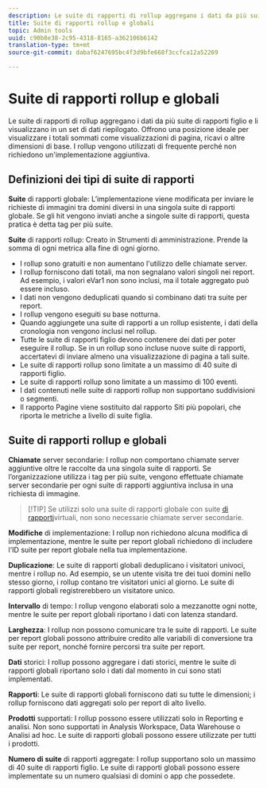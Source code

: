 ```yaml
---
description: Le suite di rapporti di rollup aggregano i dati da più suite di rapporti figlio e li visualizzano in un set di dati riepilogato.
title: Suite di rapporti rollup e globali
topic: Admin tools
uuid: c90b8e38-2c95-4318-8165-a362106b6142
translation-type: tm+mt
source-git-commit: dabaf6247695bc4f3d9bfe668f3ccfca12a52269

---
```



# Suite di rapporti rollup e globali

Le suite di rapporti di rollup aggregano i dati da più suite di rapporti figlio e li visualizzano in un set di dati riepilogato. Offrono una posizione ideale per visualizzare i totali sommati come visualizzazioni di pagina, ricavi o altre dimensioni di base. I rollup vengono utilizzati di frequente perché non richiedono un&#39;implementazione aggiuntiva.

## Definizioni dei tipi di suite di rapporti

**Suite** di rapporti globale: L’implementazione viene modificata per inviare le richieste di immagini tra domini diversi in una singola suite di rapporti globale. Se gli hit vengono inviati anche a singole suite di rapporti, questa pratica è detta tag per più suite.

**Suite** di rapporti rollup: Creato in Strumenti di amministrazione. Prende la somma di ogni metrica alla fine di ogni giorno.

* I rollup sono gratuiti e non aumentano l&#39;utilizzo delle chiamate server.
* I rollup forniscono dati totali, ma non segnalano valori singoli nei report. Ad esempio, i valori eVar1 non sono inclusi, ma il totale aggregato può essere incluso.
* I dati non vengono deduplicati quando si combinano dati tra suite per report.
* I rollup vengono eseguiti su base notturna.
* Quando aggiungete una suite di rapporti a un rollup esistente, i dati della cronologia non vengono inclusi nel rollup.
* Tutte le suite di rapporti figlio devono contenere dei dati per poter eseguire il rollup. Se in un rollup sono incluse nuove suite di rapporti, accertatevi di inviare almeno una visualizzazione di pagina a tali suite.
* Le suite di rapporti rollup sono limitate a un massimo di 40 suite di rapporti figlio.
* Le suite di rapporti rollup sono limitate a un massimo di 100 eventi.
* I dati contenuti nelle suite di rapporti rollup non supportano suddivisioni o segmenti.
* Il rapporto Pagine viene sostituito dal rapporto Siti più popolari, che riporta le metriche a livello di suite figlia.

## Suite di rapporti rollup e globali

**Chiamate** server secondarie: I rollup non comportano chiamate server aggiuntive oltre le raccolte da una singola suite di rapporti. Se l’organizzazione utilizza i tag per più suite, vengono effettuate chiamate server secondarie per ogni suite di rapporti aggiuntiva inclusa in una richiesta di immagine.

>[!TIP] Se utilizzi solo una suite di rapporti globale con suite [di rapporti](../../components/vrs/vrs-considerations.md)virtuali, non sono necessarie chiamate server secondarie.

**Modifiche** di implementazione: I rollup non richiedono alcuna modifica di implementazione, mentre le suite per report globali richiedono di includere l&#39;ID suite per report globale nella tua implementazione.

**Duplicazione**: Le suite di rapporti globali deduplicano i visitatori univoci, mentre i rollup no. Ad esempio, se un utente visita tre dei tuoi domini nello stesso giorno, i rollup contano tre visitatori unici al giorno. Le suite di rapporti globali registrerebbero un visitatore unico.

**Intervallo** di tempo: I rollup vengono elaborati solo a mezzanotte ogni notte, mentre le suite per report globali riportano i dati con latenza standard.

**Larghezza**: I rollup non possono comunicare tra le suite di rapporti. Le suite per report globali possono attribuire credito alle variabili di conversione tra suite per report, nonché fornire percorsi tra suite per report.

**Dati** storici: I rollup possono aggregare i dati storici, mentre le suite di rapporti globali riportano solo i dati dal momento in cui sono stati implementati.

**Rapporti**: Le suite di rapporti globali forniscono dati su tutte le dimensioni; i rollup forniscono dati aggregati solo per report di alto livello.

**Prodotti** supportati: I rollup possono essere utilizzati solo in Reporting e analisi. Non sono supportati in Analysis Workspace, Data Warehouse o Analisi ad hoc. Le suite di rapporti globali possono essere utilizzate per tutti i prodotti.

**Numero di suite** di rapporti aggregate: I rollup supportano solo un massimo di 40 suite di rapporti figlio. Le suite di rapporti globali possono essere implementate su un numero qualsiasi di domini o app che possedete.
